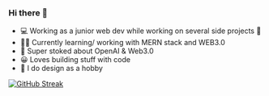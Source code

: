 ### Hi there 👋

- 💻 Working as a junior web dev while working on several side projects 🎉<br>
- 🧑‍💻 Currently learning/ working with MERN stack and WEB3.0
- 🚀 Super stoked about OpenAI & Web3.0
- 😀 Loves building stuff with code
- 👀 I do design as a hobby

[![GitHub Streak](https://github-readme-streak-stats.herokuapp.com?user=pawan-live&theme=react&hide_border=true)](https://git.io/streak-stats)

<!--
**pawan-live/pawan-live** is a ✨ _special_ ✨ repository because its `README.md` (this file) appears on your GitHub profile.

Here are some ideas to get you started:

- 🔭 I’m currently working on ...
- 🌱 I’m currently learning ...
- 👯 I’m looking to collaborate on ...
- 🤔 I’m looking for help with ...
- 💬 Ask me about ...
- 📫 How to reach me: ...
- 😄 Pronouns: ...
- ⚡ Fun fact: ...
-->
